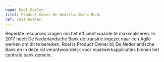 ```yaml
---
naam: Roel Beelen
titel: Product Owner De Nederlandsche Bank
ref: roel-beelen
---
```

Beperkte resources vragen om het effici&#235;nt waarde te maximaliseren. 
In 2017 heeft De Nederlandsche Bank de transitie ingezet naar een Agile werken om dit te bereiken. 
Roel is Product Owner bij De Nederlandsche Bank en in deze rol verantwoordelijk voor maatwerkapplicaties binnen het centrale bank domein.

